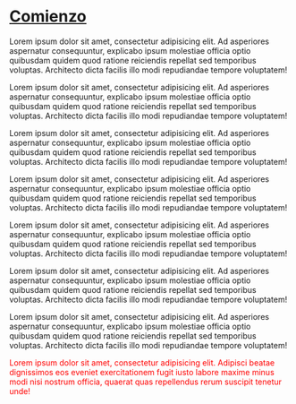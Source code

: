 <h1><a href="#Header">Comienzo</a></h1>

<p>Lorem ipsum dolor sit amet, consectetur adipisicing elit. Ad asperiores aspernatur consequuntur, explicabo ipsum molestiae officia optio quibusdam quidem quod ratione reiciendis repellat sed temporibus voluptas. Architecto dicta facilis illo modi repudiandae tempore voluptatem!</p>
<p>Lorem ipsum dolor sit amet, consectetur adipisicing elit. Ad asperiores aspernatur consequuntur, explicabo ipsum molestiae officia optio quibusdam quidem quod ratione reiciendis repellat sed temporibus voluptas. Architecto dicta facilis illo modi repudiandae tempore voluptatem!</p>
<p>Lorem ipsum dolor sit amet, consectetur adipisicing elit. Ad asperiores aspernatur consequuntur, explicabo ipsum molestiae officia optio quibusdam quidem quod ratione reiciendis repellat sed temporibus voluptas. Architecto dicta facilis illo modi repudiandae tempore voluptatem!</p>
<p>Lorem ipsum dolor sit amet, consectetur adipisicing elit. Ad asperiores aspernatur consequuntur, explicabo ipsum molestiae officia optio quibusdam quidem quod ratione reiciendis repellat sed temporibus voluptas. Architecto dicta facilis illo modi repudiandae tempore voluptatem!</p>
<p>Lorem ipsum dolor sit amet, consectetur adipisicing elit. Ad asperiores aspernatur consequuntur, explicabo ipsum molestiae officia optio quibusdam quidem quod ratione reiciendis repellat sed temporibus voluptas. Architecto dicta facilis illo modi repudiandae tempore voluptatem!</p>
<p>Lorem ipsum dolor sit amet, consectetur adipisicing elit. Ad asperiores aspernatur consequuntur, explicabo ipsum molestiae officia optio quibusdam quidem quod ratione reiciendis repellat sed temporibus voluptas. Architecto dicta facilis illo modi repudiandae tempore voluptatem!</p>
<p>Lorem ipsum dolor sit amet, consectetur adipisicing elit. Ad asperiores aspernatur consequuntur, explicabo ipsum molestiae officia optio quibusdam quidem quod ratione reiciendis repellat sed temporibus voluptas. Architecto dicta facilis illo modi repudiandae tempore voluptatem!</p>
<p style="color: red" id="Header">Lorem ipsum dolor sit amet, consectetur adipisicing elit. Adipisci beatae dignissimos eos eveniet exercitationem fugit iusto labore maxime minus modi nisi nostrum officia, quaerat quas repellendus rerum suscipit tenetur unde!</p>

